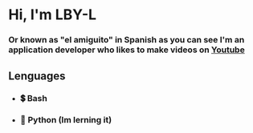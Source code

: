# Hi, I'm LBY-L 

### Or known as "el amiguito" in Spanish as you can see I'm an application developer who likes to make videos on [Youtube](https://www.youtube.com/channel/UCeQpMduEQwObwdA-4o1MEeg/videos)


## Lenguages

 - ### 💲 Bash
 - ### 🐍 Python (Im lerning it)
